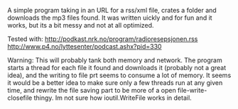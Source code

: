 A simple program taking in an URL for a rss/xml file, crates a folder and downloads the mp3 files found. It was written uickly and for fun and it works, but its a bit messy and not at all optimized.

Tested with:
http://podkast.nrk.no/program/radioresepsjonen.rss
http://www.p4.no/lyttesenter/podcast.ashx?pid=330

Warning: This will probably tank both memory and network. The program starts a thread for each file it found and downloads it (probably not a great idea), and the writing to file prt seems to consume a lot of memory. It seems it would be a better idea to make sure only a few threads run at any given time, and rewrite the file saving part to be more of a open file-write-closefile thingy. Im not sure how ioutil.WriteFile works in detail.